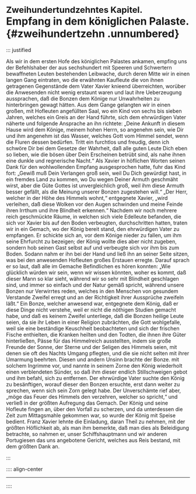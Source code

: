# <small>Zweihundertundzehntes Kapitel.</small><br />Empfang in dem königlichen Palaste.{#zweihundertzehn .unnumbered}

::: justified

Als wir in dem ersten Hofe des königlichen Palastes ankamen, empfing uns der
Befehlshaber der aus sechshundert mit Speeren und Schwertern bewaffneten Leuten
bestehenden Leibwache, durch deren Mitte wir in einen langen Gang eintraten, wo
die erwähnten Kaufleute die von ihnen getragenen Gegenstände dem Vater Xavier
knieend überreichten, worüber die Anwesenden nicht wenig erstaunt waren und laut
ihre Ueberzeugung aussprachen, daß die Bonzen dem Könige nur Unwahrheiten zu
hinterbringen gewagt hätten. Aus dem Gange gelangten wir in einen großen, mit
Hofleuten angefüllten Saal, wo ein Kind von sechs bis sieben Jahren, welches ein
Greis an der Hand führte, sich dem ehrwürdigen Vater näherte und folgende
Ansprache an ihn richtete: „Deine Ankunft in diesem Hause wird dem Könige,
meinem hohen Herrn, so angenehm sein, wie Dir und ihm angenehm ist das Wasser,
welches Gott vom Himmel sendet, wenn die Fluren dessen bedürfen. Tritt ein
furchtlos und freudig, denn ich schwöre Dir bei dem Gesetze der Wahrheit, daß
alle guten Leute Dich eben so lieben, wie die bösen über Dein Erscheinen betrübt
sind, als nahe ihnen eine dunkle und regnerische Nacht.“ Als Xavier in höflichen
Worten seinen Dank für den wohlwollenden Empfang ausgesprochen hatte, fuhr das
Kind fort: „Gewiß muß Dein Verlangen groß sein, weil Du Dich gewürdigt hast, in
ein fremdes Land zu kommen, wo Du wegen Deiner Armuth geschmäht wirst, aber die
Güte Gottes ist unvergleichlich groß, weil ihm diese Armuth besser gefällt, als
die Meinung unserer Bonzen zugestehen will.“ „Der Herr, welcher in der Höhe des
Himmels wohnt,“ entgegnete Xavier, „wird verleihen, daß diese Wolken vor den
Augen schwinden und meine Feinde ihren Irrthum und ihre Blindheit erkennen.“
Nachdem wir noch mehrere reich geschmückte Räume, in welchen sich viele
Edelleute befanden, die sich vor Xavier bis auf den Boden verbeugten,
durchschritten hatten, traten wir in ein Gemach, wo der König bereit stand, den
ehrwürdigen Vater zu empfangen. Er schickte sich an, vor dem Könige nieder zu
fallen, um ihm seine Ehrfurcht zu bezeigen; der König wollte dies aber nicht
zugeben, sondern hob seinen Gast selbst auf und verbeugte sich vor ihm bis zum
Boden. Sodann nahm er ihn bei der Hand und ließ ihn an seiner Seite sitzen, was
bei den anwesenden Hofleuten großes Erstauen erregte. Darauf sprach er so laut,
daß alle im Gemache Befindlichen es hören konnten: „Wie glücklich würden wir
sein, wenn wir wissen könnten, woher es kommt, daß dieser Mann so klar sieht,
während wir so sehr mit Blindheit geschlagen sind, und immer so einfach und der
Natur gemäß spricht, während unsere Bonzen nur Verwirrtes reden, welches in den
Menschen von gesundem Verstande Zweifel erregt und an der Richtigkeit ihrer
Aussprüche zweifeln läßt.“ Ein Bonze, welcher anwesend war, entgegnete dem
König, daß er diese Dinge nicht verstehe, weil er nicht die nöthigen Studien
gemacht habe, und daß es keinem Zweifel unterliege, daß die Bonzen heilige Leute
seien, da sie ihr Leben in einer Religion zubrächten, die Gott wohlgefalle, weil
sie eine beständige Keuschheit beobachteten und sich der frischen Fische
enthielten, die Kranken heilten und den Todten, die ihnen ihre Güter
hinterließen, Pässe für das Himmelreich ausstellten, indem sie große Freunde der
Sonne, der Sterne und der Seligen des Himmels seien, mit denen sie oft des
Nachts Umgang pflegten, und die sie nicht selten mit ihrer Umarmung beehrten.
Diesen und andern Unsinn brachte der Bonze. mit solchem Ingrimme vor, und nannte
in seinem Zorne den König wiederholt einen verblendeten Sünder, so daß ihm
dieser endlich Stillschweigen gebot und ihm befahl, sich zu entfernen. Der
ehrwürdige Vater suchte den König zu besänftigen, worauf dieser den Bonzen
ersuchte, erst dann weiter zu sprechen, wenn sich sein Zorn gelegt habe. Der
Unverschämte rief aber, „möge das Feuer des Himmels den verzehren, welcher so
spricht,“ und verließ in der größten Aufregung das Gemach. Der König und seine
Hofleute fingen an, über den Vorfall zu scherzen, und da unterdessen die Zeit
zum Mittagsmahle gekommen war, so wurde der König mit Speise bedient. Franz
Xavier lehnte die Einladung, daran Theil zu nehmen, mit der größten Höflichkeit
ab, als man ihm bemerkte, daß man dies als Beleidigung betrachte, so nahmen er,
unser Schiffshauptmann und wir anderen Portugiesen das uns angebotene Gericht,
welches aus Reis bestand, mit dem größten Dank an.

:::

:::: align-center
****
::::

